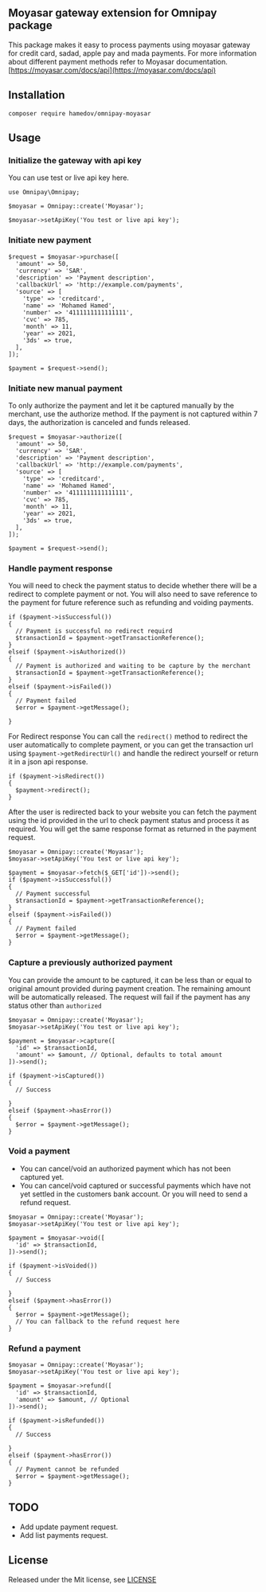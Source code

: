 ## Moyasar gateway extension for Omnipay package
This package makes it easy to process payments using moyasar gateway for credit card, sadad, apple pay and mada payments.
For more information about different payment methods refer to Moyasar documentation.
[https://moyasar.com/docs/api](https://moyasar.com/docs/api)
## Installation
```composer require hamedov/omnipay-moyasar```

## Usage
### Initialize the gateway with api key
You can use test or live api key here.
```
use Omnipay\Omnipay;

$moyasar = Omnipay::create('Moyasar');

$moyasar->setApiKey('You test or live api key');
```
### Initiate new payment
```
$request = $moyasar->purchase([
  'amount' => 50,
  'currency' => 'SAR',
  'description' => 'Payment description',
  'callbackUrl' => 'http://example.com/payments',
  'source' => [
    'type' => 'creditcard',
    'name' => 'Mohamed Hamed',
    'number' => '4111111111111111',
    'cvc' => 785,
    'month' => 11,
    'year' => 2021,
    '3ds' => true,
  ],
]);

$payment = $request->send();
```

### Initiate new manual payment
To only authorize the payment and let it be captured manually by the merchant, use the authorize method.
If the payment is not captured within 7 days, the authorization is canceled and funds released.
```
$request = $moyasar->authorize([
  'amount' => 50,
  'currency' => 'SAR',
  'description' => 'Payment description',
  'callbackUrl' => 'http://example.com/payments',
  'source' => [
    'type' => 'creditcard',
    'name' => 'Mohamed Hamed',
    'number' => '4111111111111111',
    'cvc' => 785,
    'month' => 11,
    'year' => 2021,
    '3ds' => true,
  ],
]);

$payment = $request->send();
```

### Handle payment response
You will need to check the payment status to decide whether there will be a redirect to complete payment or not.
You will also need to save reference to the payment for future reference such as refunding and voiding payments.
```
if ($payment->isSuccessful())
{
  // Payment is successful no redirect requird
  $transactionId = $payment->getTransactionReference();
}
elseif ($payment->isAuthorized())
{
  // Payment is authorized and waiting to be capture by the merchant
  $transactionId = $payment->getTransactionReference();
}
elseif ($payment->isFailed())
{
  // Payment failed
  $error = $payment->getMessage();
  
}
```
For Redirect response You can call the `redirect()` method to redirect the user automatically to complete payment, or you can get the
transaction url using `$payment->getRedirectUrl()` and handle the redirect yourself or return it in a json api response.
```
if ($payment->isRedirect())
{
  $payment->redirect();
}
```
After the user is redirected back to your website you can fetch the payment using the id provided in the url to check payment status
and process it as required. You will get the same response format as returned in the payment request.
```
$moyasar = Omnipay::create('Moyasar');
$moyasar->setApiKey('You test or live api key');

$payment = $moyasar->fetch($_GET['id'])->send();
if ($payment->isSuccessful())
{
  // Payment successful
  $transactionId = $payment->getTransactionReference();
}
elseif ($payment->isFailed())
{
  // Payment failed
  $error = $payment->getMessage();  
}
```
### Capture a previously authorized payment
You can provide the amount to be captured, it can be less than or equal to original amount provided during payment creation.
The remaining amount will be automatically released. The request will fail if the payment has any status other than `authorized`
```
$moyasar = Omnipay::create('Moyasar');
$moyasar->setApiKey('You test or live api key');

$payment = $moyasar->capture([
  'id' => $transactionId,
  'amount' => $amount, // Optional, defaults to total amount
])->send();

if ($payment->isCaptured())
{
  // Success
  
}
elseif ($payment->hasError())
{
  $error = $payment->getMessage();
}
```
### Void a payment
- You can cancel/void an authorized payment which has not been captured yet.
- You can cancel/void captured or successful payments which have not yet settled in the customers bank account.
  Or you will need to send a refund request.
```
$moyasar = Omnipay::create('Moyasar');
$moyasar->setApiKey('You test or live api key');

$payment = $moyasar->void([
  'id' => $transactionId,
])->send();

if ($payment->isVoided())
{
  // Success
  
}
elseif ($payment->hasError())
{
  $error = $payment->getMessage();
  // You can fallback to the refund request here
}
```
### Refund a payment
```
$moyasar = Omnipay::create('Moyasar');
$moyasar->setApiKey('You test or live api key');

$payment = $moyasar->refund([
  'id' => $transactionId,
  'amount' => $amount, // Optional
])->send();

if ($payment->isRefunded())
{
  // Success
  
}
elseif ($payment->hasError())
{
  // Payment cannot be refunded
  $error = $payment->getMessage();
}
```
## TODO
- Add update payment request.
- Add list payments request.

## License
Released under the Mit license, see [LICENSE](https://github.com/hamedov93/omnipay-moyasar/blob/master/LICENSE)
